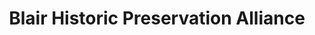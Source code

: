 ---
layout: repo
title: "Blair Historic Preservation Alliance"
id: 11475
permalink: repos/11475/
---